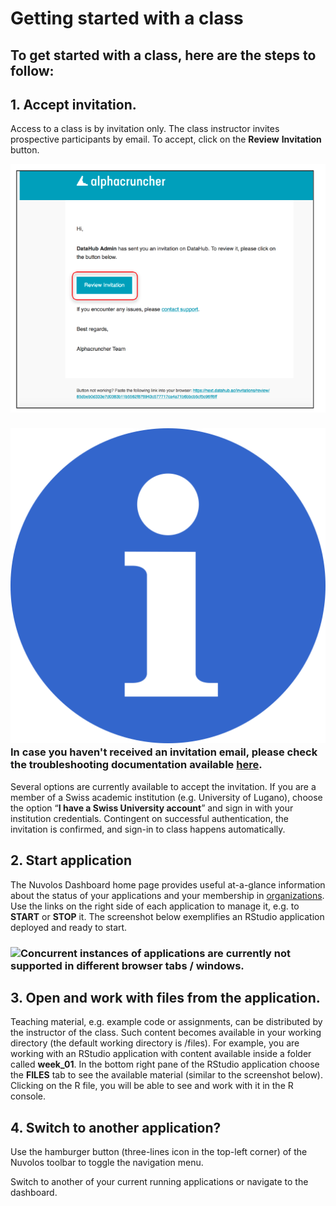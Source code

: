 # Getting started with a class

## **To get started with a class, here are the steps to follow:**

## 1. **Accept invitation.**

Access to a class is by invitation only. The class instructor invites prospective participants by email. To accept, click on the **Review** **Invitation** button.

![](../../.gitbook/assets/screen-shot-2019-09-20-at-3.49.10-pm-2.png)

### ![](../../.gitbook/assets/info_simple.svg.png)**In case you haven't received an invitation email, please check the troubleshooting documentation available** [**here**](../../troubleshooting/login-issues/i-havent-received-an-invitation-email.md)**.**

Several options are currently available to accept the invitation. If you are a member of a Swiss academic institution \(e.g. University of Lugano\), choose the option “**I have a Swiss University account**” and sign in with your institution credentials. Contingent on successful authentication, the invitation is confirmed, and sign-in to class happens automatically.  

## 2. Start application

The Nuvolos Dashboard home page provides useful at-a-glance information about the status of your applications and your membership in [organizations](http:///@alphacruncher-1/s/datahub/~/drafts/-LpMzyPUrAQ03FcWCTT_/primary/data-organization/organizations). Use the links on the right side of each application to manage it, e.g. to  **START** or **STOP** it. The screenshot below exemplifies an RStudio application deployed and ready to start.

### ![](https://firebasestorage.googleapis.com/v0/b/gitbook-28427.appspot.com/o/assets%2F-LihBjXi93rsUENhHsab%2F-Lp3NGFCrRoUpqQTtdaw%2F-Lp3OSAbBBFjJ-9cs0Dz%2FInfo_Simple.svg.png?alt=media&token=b86c3ad7-3529-462f-b35e-3f150fc95b01)Concurrent instances of applications are currently not supported in different browser tabs / windows.

## ​3. Open and work with files from the application.

Teaching material, e.g. example code or assignments, can be distributed by the instructor of the class. Such content becomes available in your working directory \(the default working directory is /files\). For example, you are working with an RStudio application with content available inside a folder called **week\_01**. In the bottom right pane of the RStudio application choose the **FILES** tab to see the available material \(similar to the screenshot below\). Clicking on the R file, you will be able to see and work with it in the R console.

## 4. Switch to another application?

Use the hamburger button \(three-lines icon in the top-left corner\) of the Nuvolos toolbar to toggle the navigation menu.

Switch to another of your current running applications or navigate to the dashboard.







